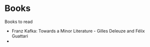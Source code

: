 # Books

Books to read

* Franz Kafka: Towards a Minor Literature - Gilles Deleuze and Félix Guattari
* 
